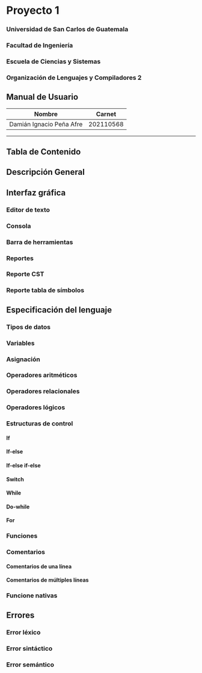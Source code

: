 # **Proyecto 1**
### Universidad de San Carlos de Guatemala
### Facultad de Ingeniería
### Escuela de Ciencias y Sistemas
### Organización de Lenguajes y Compiladores 2

## **Manual de Usuario**

| Nombre | Carnet | 
| --- | --- |
| Damián Ignacio Peña Afre | 202110568 |
----

## **Tabla de Contenido**



## **Descripción General**


## **Interfaz gráfica**

### **Editor de texto**


### **Consola**


### **Barra de herramientas**


### **Reportes**

### Reporte CST


### Reporte tabla de símbolos

## **Especificación del lenguaje**

### **Tipos de datos**

### **Variables**

### **Asignación**

### **Operadores aritméticos**

### **Operadores relacionales**

### **Operadores lógicos**

### **Estructuras de control**

#### **If**


#### **If-else**
#### **If-else if-else**
#### **Switch**
#### **While**
#### **Do-while**
#### **For**

### **Funciones**

### **Comentarios**
#### **Comentarios de una línea**
#### **Comentarios de múltiples líneas**

### **Funcione nativas**

## **Errores**
### **Error léxico**
### **Error sintáctico**
### **Error semántico**
